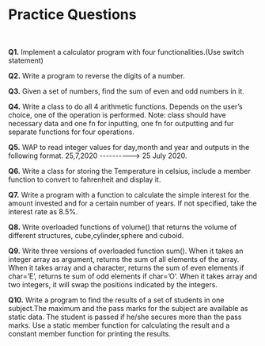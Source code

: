 # Practice Questions

<br />

**Q1.**	Implement a calculator program with four functionalities.(Use switch statement) <br />

**Q2.**	Write a program to reverse the digits of a number. <br />

**Q3.**	Given a set of numbers, find the sum of even and odd numbers in it. <br />

**Q4.** Write a class to do all 4 arithmetic functions. Depends on the user’s choice, one of the operation is performed. Note: class should have necessary data and one fn for inputting, one fn for outputting and fur separate functions for four operations. <br />

**Q5.** WAP to read integer values for day,month and year and outputs in the following format. 25,7,2020 ----------> 25 July 2020. <br />

**Q6.** Write a class for storing the Temperature in celsius, include a member function to convert to fahrenheit and display it. <br />

**Q7.** Write a program with a function to calculate the simple interest for the amount invested and for a certain number of years. If not specified, take the interest rate as 8.5%. <br />

**Q8.** Write overloaded functions of volume() that returns the volume of different structures, cube,cylinder,sphere and cuboid. <br />

**Q9.** Write three versions of overloaded function sum(). When it takes an integer array as argument, returns the sum of all elements of the array. When it takes array and a character, returns the sum of even elements if char=’E’, returns te sum of odd elements if char=’O’. When it takes array and two integers, it will swap the positions indicated by the integers. <br />

**Q10.** Write a program to find the results of a set of students in one subject.The maximum and the pass marks for the subject are available as static data. The student is passed if he/she secures more  than the pass marks. Use a static member function for calculating the result and a constant member function for printing the results. <br />
